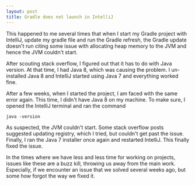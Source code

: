 ```yaml
---
layout: post
title: Gradle does not launch in IntelliJ
---
```


This happened to me several times that when I start my Gradle project with IntelliJ, update my gradle file and run the Gradle refresh, the Gradle update doesn't run citing some issue with allocating heap memory to the JVM and hence the JVM couldn't start.

After scouting stack overflow, I figured out that it has to do with Java version. At that time, I had Java 8, which was causing the problem. I un-installed Java 8 and IntelliJ started using Java 7 and everything worked fine.

After a few weeks, when I started the project, I am faced with the same error again. This time, I didn't have Java 8 on my machine. To make sure, I opened the IntelliJ terminal and ran the command

`java -version`

As suspected, the JVM couldn't start. Some stack overflow posts suggested updating registry, which I tried, but couldn't get past the issue. Finally, I ran the Java 7 installer once again and restarted IntelliJ. This finally fixed the issue.

In the times where we have less and less time for working on projects, issues like these are a buzz kill, throwing us away from the main work. Especially, if we encounter an issue that we solved several weeks ago, but some how forgot the way we fixed it.
